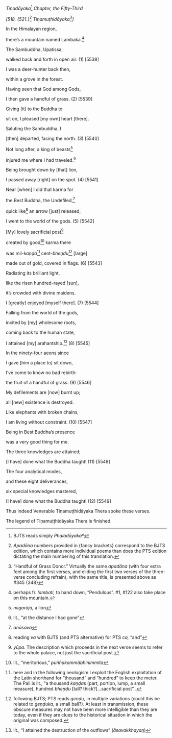 *Tiṇadāyaka*[^1] *Chapter, the Fifty-Third*

*\[518. {521.}*[^2] *Tiṇamuṭhidāyaka*[^3]*\]*

In the Himalayan region,

there’s a mountain named Lambaka.[^4]

The Sambuddha, Upatissa,

walked back and forth in open air. (1) \[5538\]

I was a deer-hunter back then,

within a grove in the forest.

Having seen that God among Gods,

I then gave a handful of grass. (2) \[5539\]

Giving \[it\] to the Buddha to

sit on, I pleased \[my own\] heart \[there\].

Saluting the Sambuddha, I

\[then\] departed, facing the north. (3) \[5540\]

Not long after, a king of beasts[^5]

injured me where I had traveled.[^6]

Being brought down by \[that\] lion,

I passed away \[right\] on the spot. (4) \[5541\]

Near \[when\] I did that karma for

the Best Buddha, the Undefiled,[^7]

quick like[^8] an arrow \[just\] released,

I went to the world of the gods. (5) \[5542\]

\[My\] lovely sacrificial post[^9]

created by good[^10] karma there

was mil-*kaṇḍa*[^11] cent-*bheṇḍu*[^12] \[large\]

made out of gold, covered in flags. (6) \[5543\]

Radiating its brilliant light,

like the risen hundred-rayed \[sun\],

it’s crowded with divine maidens.

I \[greatly\] enjoyed \[myself there\]. (7) \[5544\]

Falling from the world of the gods,

incited by \[my\] wholesome roots,

coming back to the human state,

I attained \[my\] arahantship.[^13] (8) \[5545\]

In the ninety-four aeons since

I gave \[him a place to\] sit down,

I’ve come to know no bad rebirth:

the fruit of a handful of grass. (9) \[5546\]

My defilements are \[now\] burnt up;

all \[new\] existence is destroyed.

Like elephants with broken chains,

I am living without constraint. (10) \[5547\]

Being in Best Buddha’s presence

was a very good thing for me.

The three knowledges are attained;

\[I have\] done what the Buddha taught! (11) \[5548\]

The four analytical modes,

and these eight deliverances,

six special knowledges mastered,

\[I have\] done what the Buddha taught! (12) \[5549\]

Thus indeed Venerable Tiṇamuṭṭhidāyaka Thera spoke these verses.

The legend of Tiṇamuṭṭhidāyaka Thera is finished.

[^1]: BJTS reads simply *Phaladāyakaº*

[^2]: *Apadāna* numbers provided in {fancy brackets} correspond to the
    BJTS edition, which contains more individual poems than does the PTS
    edition dictating the main numbering of this translation.

[^3]: “Handful of Grass Donor.” Virtually the same *apadāna* (with four
    extra feet among the first verses, and eliding the first two verses
    of the three-verse concluding refrain), with the same title, is
    presented above as \#345 {348}

[^4]: perhaps fr. *lambati,* to hand down, “Pendulous”. \#1, \#122 also
    take place on this mountain.

[^5]: *migarājā,* a lion

[^6]: lit., “at the distance I had gone”

[^7]: *anāsava*

[^8]: reading *va* with BJTS (and PTS alternative) for PTS *ca,* “and”

[^9]: *yūpa.* The description which proceeds in the next verse seems to
    refer to the whole palace, not just the sacrificial post.

[^10]: lit., “meritorious,” *puññakammâbhinimmita*

[^11]: here and in the following neologism I exploit the English
    exploitation of the Latin shorthand for “thousand” and “hundred” to
    keep the meter. The Pali is lit., “a thousand *kaṇḍa*s (part,
    portion, lump, a small measure), hundred *bheṇḍu* \[tall?
    thick?\]...sacrificial post” .

[^12]: following BJTS; PTS reads *geṇḍu,* in multiple variations (could
    this be related to *geṇḍuka*, a small ball?). At least in
    transmission, these obscure measures may not have been more
    intelligible than they are today, even if they are clues to the
    historical situation in which the original was composed.

[^13]: lit., “I attained the destruction of the outflows”
    (*āsavakkhayaŋ*)
